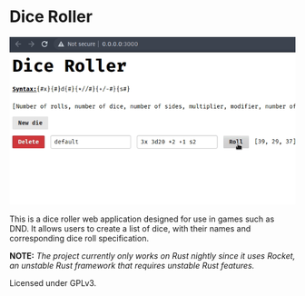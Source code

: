 # Dice Roller

![Demo of Dice Roller](demo.gif)

This is a dice roller web application designed for use in games such as DND. It allows users to create a list of dice, with their names and corresponding dice roll specification.

**NOTE:** *The project currently only works on Rust nightly since it uses Rocket, an unstable Rust framework that requires unstable Rust features.*

Licensed under GPLv3.
